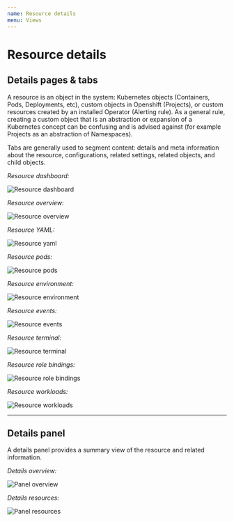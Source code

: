 ```yaml
---
name: Resource details
menu: Views
---
```


# Resource details

## Details pages & tabs

A resource is an object in the system: Kubernetes objects (Containers, Pods, Deployments, etc), custom objects in Openshift (Projects), or custom resources created by an installed Operator (Alerting rule). As a general rule, creating a custom object that is an abstraction or expansion of a Kubernetes concept can be confusing and is advised against (for example Projects as an abstraction of Namespaces).

Tabs are generally used to segment content: details and meta information about the resource, configurations, related settings, related objects, and child objects.

*Resource dashboard:*

![Resource dashboard](../images/resource-details-dashboard.png)


*Resource overview:*

![Resource overview](../images/resource-details-overview.png)


*Resource YAML:*

![Resource yaml](../images/resource-details-YAML.png)


*Resource pods:*

![Resource pods](../images/resource-details-pods.png)


*Resource environment:*

![Resource environment](../images/resource-details-environment.png)


*Resource events:*

![Resource events](../images/resource-details-events.png)


*Resource terminal:*

![Resource terminal](../images/resource-details-terminal.png)


*Resource role bindings:*

![Resource role bindings](../images/resource-details-rolebindings.png)


*Resource workloads:*

![Resource workloads](../images/resource-details-workloads.png)


---


## Details panel

A details panel provides a summary view of the resource and related information.

*Details overview:*

![Panel overview](../images/resource-details-sidepanel-overview.png)


*Details resources:*

![Panel resources](../images/resource-details-sidepanel-resources.png)
